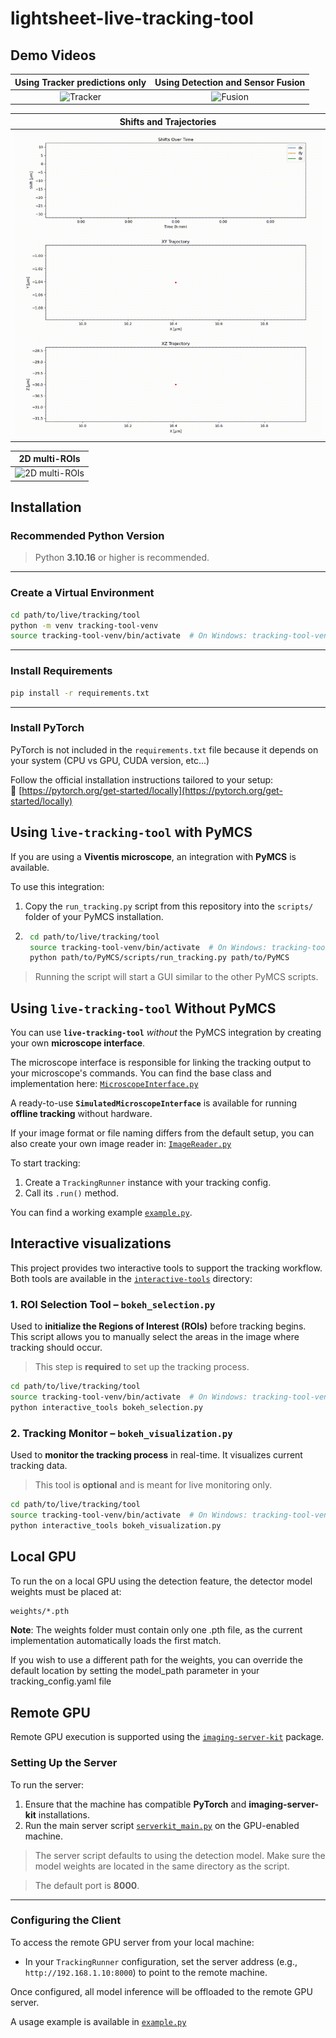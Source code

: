 # lightsheet-live-tracking-tool

## Demo Videos
| Using Tracker predictions only| Using Detection and Sensor Fusion|
|:------------------------------:|:----------------------------------:|
| ![Tracker](videos/no_detection_compressed.gif) | ![Fusion](videos/detection_compressed.gif) |

| Shifts and Trajectories |
|:------------------------:|
| ![Shifts and Trajectories](videos/shifts_and_trajectories.gif) |


| 2D multi-ROIs |
|:------------------------:|
| ![2D multi-ROIs](videos/Fluo-C2DL-Huh7-01_Settings_1.gif) |



## Installation

### Recommended Python Version
> Python **3.10.16** or higher is recommended.

---

### Create a Virtual Environment

```bash
cd path/to/live/tracking/tool
python -m venv tracking-tool-venv
source tracking-tool-venv/bin/activate  # On Windows: tracking-tool-venv\Scripts\activate
```

---

### Install Requirements

```bash
pip install -r requirements.txt
```

---

### Install PyTorch

PyTorch is not included in the `requirements.txt` file because it depends on your system (CPU vs GPU, CUDA version, etc...)

Follow the official installation instructions tailored to your setup:  
🔗 [https://pytorch.org/get-started/locally](https://pytorch.org/get-started/locally)


## Using `live-tracking-tool` with PyMCS

If you are using a **Viventis microscope**, an integration with **PyMCS** is available.

To use this integration:

1. Copy the `run_tracking.py` script from this repository into the `scripts/` folder of your PyMCS installation.
2. ```bash
    cd path/to/live/tracking/tool
    source tracking-tool-venv/bin/activate  # On Windows: tracking-tool-venv\Scripts\activate
    python path/to/PyMCS/scripts/run_tracking.py path/to/PyMCS
    ```
> Running the script will start a GUI similar to the other PyMCS scripts.


## Using `live-tracking-tool` Without PyMCS

You can use **`live-tracking-tool`** *without* the PyMCS integration by creating your own **microscope interface**.  

The microscope interface is responsible for linking the tracking output to your microscope's commands. You can find the base class and implementation here: [`MicroscopeInterface.py`](tracking_tools/microscope_interface/MicroscopeInterface.py)

A ready-to-use **`SimulatedMicroscopeInterface`** is available for running **offline tracking** without hardware.

If your image format or file naming differs from the default setup, you can also create your own image reader in:  [`ImageReader.py`](tracking_tools/image_reader/ImageReader.py)

To start tracking:

1. Create a `TrackingRunner` instance with your tracking config.
2. Call its `.run()` method.

You can find a working example [`example.py`](example.py).

## Interactive visualizations

This project provides two interactive tools to support the tracking workflow. Both tools are available in the [`interactive-tools`](interactive-tools) directory:

### 1. **ROI Selection Tool – `bokeh_selection.py`**
Used to **initialize the Regions of Interest (ROIs)** before tracking begins. This script allows you to manually select the areas in the image where tracking should occur. 
>  This step is **required** to set up the tracking process.
```bash
cd path/to/live/tracking/tool
source tracking-tool-venv/bin/activate  # On Windows: tracking-tool-venv\Scripts\activate
python interactive_tools bokeh_selection.py
```


### 2. **Tracking Monitor – `bokeh_visualization.py`**

Used to **monitor the tracking process** in real-time. It visualizes current tracking data.

> This tool is **optional** and is meant for live monitoring only.
```bash
cd path/to/live/tracking/tool
source tracking-tool-venv/bin/activate  # On Windows: tracking-tool-venv\Scripts\activate
python interactive_tools bokeh_visualization.py
```

## Local GPU
To run the on a local GPU using the detection feature, the detector model weights must be placed at:

```bash
weights/*.pth
```
**Note**: The weights folder must contain only one .pth file, as the current implementation automatically loads the first match.

If you wish to use a different path for the weights, you can override the default location by setting the model_path parameter in your tracking_config.yaml file

## Remote GPU

Remote GPU execution is supported using the [`imaging-server-kit`](https://github.com/Imaging-Server-Kit) package.

### Setting Up the Server

To run the server:

1. Ensure that the machine has compatible **PyTorch** and **imaging-server-kit** installations.
2. Run the main server script [`serverkit_main.py`](serverkit_main.py) on the GPU-enabled machine.

> The server script defaults to using the detection model. Make sure the model weights are located in the same directory as the script.

> The default port is **8000**.

---

### Configuring the Client

To access the remote GPU server from your local machine:

- In your `TrackingRunner` configuration, set the server address (e.g., `http://192.168.1.10:8000`) to point to the remote machine.

Once configured, all model inference will be offloaded to the remote GPU server.

A usage example is available in [`example.py`](example.py)

